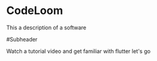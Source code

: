 # CodeLoom
This a description of a software 

#Subheader

Watch a tutorial video and get familiar with flutter
let's go 
